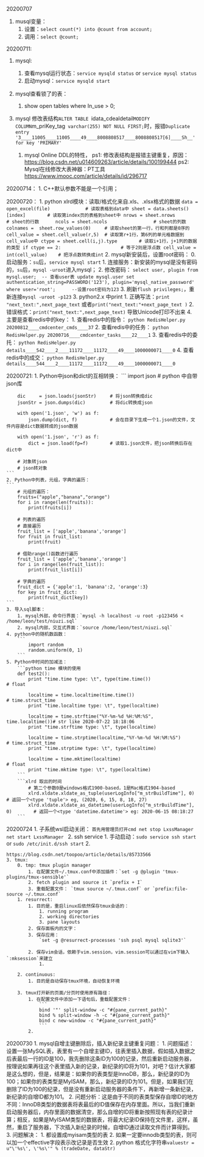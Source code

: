 20200707
1. musql变量：
    1. 设置：`select count(*) into @count from account;`
    2. 调用：`select @count;`
    
20200711:
1. mysql:
    1. 查看mysql运行状态：`service mysqld status` or `service mysql status `
    2. 启动mysql：`service mysqld start`

2. mysql查看锁了的表：
    1. show open tables where In_use > 0;
3. mysql 修改表结构`ALTER TABLE `idata_cdealdetail` MODIFY COLUMN `m_priKey_tag` varchar(255) NOT NULL FIRST;`时，报错`Duplicate entry '3____11005____11005____49____8008808517____8008808517[6]____Sh__' for key 'PRIMARY'`
    1. mysql Online DDL的特性，
    ps1: 修改表结构是报错主键重复，原因：https://blog.csdn.net/u014609263/article/details/100199444
    ps2: Mysql在线修改大表神器：PT工具 https://www.imooc.com/article/details/id/296717
    
20200714：
    1. C++默认参数不能是一个引用；
    
20200720：
    1. python xlrd模块：读取/格式化来自.xls、.xlsx格式的数据
        ```
            data = open_excel(file)             # 读取表格到data中
            sheet = data.sheets()[index]        # 读取第index页的表格到sheet中
            nrows = sheet.nrows                 # sheet的行数     
            ncols = sheet.ncols                 # sheet的列数
            colnames =  sheet.row_values(0)     # 读取sheet的第一行，行和列都是0序的
            cell_value = sheet.cell_value(r,5)  # 读取第r+1行，第6列的单元格数据到cell_value中
            ctype = sheet.cell(i,j).type        # 读取i+1行，j+1列的数据的类型
            if ctype == 2:                      # 等于2则是浮点数
                cell_value = int(cell_value)    # 把浮点数转换成int
        ```
    2. mysql新安装后，设置root密码：
        0. 启动服务：`su`后，`service mysql start`
        1. 连接服务：新安装的mysql是没有密码的，`su`后，`mysql -uroot`进入mysql；
        2. 修改密码：
        ```
        select user, plugin from mysql.user;  -- 查看user表
        update mysql.user set authentication_string=PASSWORD('123'), plugin='mysql_native_password' where user='root';      --设置root密码为123
        ```
        3. 刷新`flush privileges;`，重新连接`mysql -uroot -p123`
    3. python2.x 中print
        1. 正确写法：`print "next_text:",next_page_text` 或者`print("next_text:"+next_page_text )`
        2. 错误格式：`print("next_text:",next_page_text)` 导致Unicode打印不出来
    4. 主要是查看redis中的key：
        1. 查看redis中的指令：
        `python RedisHelper.py 20200812____cmdcenter_cmds____37`
        2. 查看redis中的任务：
        `python RedisHelper.py 20200716____cmdcenter_tasks____22____1`
        3. 查看redis中的委托：
        `python RedisHelper.py details____542____2____11172____11172____49____1000000071____0`
        4. 查看redis中的成交：
        `python RedisHelper.py details____544____2____11172____11172____49____1000000071____0`
        
20200721:
    1. Python中json和dict的互相转换：
    ```
        import json                       # python 中自带json库

        dic     = json.loads(jsonStr)     # 将json转换成dic
        jsonStr = json.dumps(dic)         # 将dic转换成json
        
        with open('1.json', 'w') as f:
            json.dump(dict, f)            # 会在目录下生成一个1.json的文件，文件内容是dict数据转成的json数据

        with open('1.json', 'r') as f:
            dict = json.load(fp=f)        # 读取1.json文件，把json转换后存在dict中
            
        # 对象转json
        # json转对象
    ```
    2. Python中列表，元组，字典的遍历：
    ```
        # 元组的遍历：
        fruits=("apple","banana","orange")  
        for i in range(len(fruits)):   
            print(fruits[i]) 
            
        # 列表的遍历
        # 直接遍历
        fruit_list = ['apple','banana','orange']
        for fruit in fruit_list:
            print(fruit)
            
        # 借助range()函数进行遍历
        fruit_list = ['apple','banana','orange']
        for i in range(len(fruit_list)):
            print(fruit_list[i])
        
        # 字典的遍历
        fruit_dict = {'apple':1, 'banana':2, 'orange':3}
        for key in fruit_dict:
            print(fruit_dict[key])
    ```
    3. 导入sql脚本：
        1. mysql外部，命令行界面：`mysql -h localhost -u root -p123456 < /home/leon/test/niuzi.sql`
        2. mysql内部，交互式界面：`source /home/leon/test/niuzi.sql`
    4. python中的随机数函数：
        ```
            import random
            random.uniform(0, 1)
        ```
    5. Python中时间的加减法：
        ```python time 模块的使用
        def test2():
            print "time.time type: \t", type(time.time())                   # float
            
            localtime = time.localtime(time.time())                         # time.struct_time
            print "time.localtime type: \t", type(localtime)                    
            
            localtime = time.strftime("%Y-%m-%d %H:%M:%S", time.localtime())# str like 2020-07-22 18:18:06
            print "time.strftime type: \t", type(localtime)                     
            
            localtime = time.strptime(localtime,"%Y-%m-%d %H:%M:%S")        # time.struct_time 
            print "time.strptime type: \t", type(localtime)                     
            
            localtime = time.mktime(localtime)                              # float
            print "time.mktime type: \t", type(localtime)
        ```
        ```xlrd 取出的时间
            # 第二个参数0是windows格式1900-based，1是Mac格式1904-based
            xlrd.xldate.xldate_as_tuple(userLogInfo["m_strBuildTime"], 0)           # 返回一个<type 'tuple'> eg, (2020, 6, 15, 8, 18, 27)
            xlrd.xldate.xldate_as_datetime(userLogInfo["m_strBuildTime"], 0)        # 返回一个<type 'datetime.datetime'> eg: 2020-06-15 08:18:27
        ```
    
20200724
    1. 子系统wsl启动关闭：
        ```首先用管理员打开cmd
            net stop LxssManager
            net start LxssManager
        ```
    2. ssh service
        1. 手动启动：`sudo service ssh start` or `sudo /etc/init.d/ssh start`
        2. 
    
    https://blog.csdn.net/toopoo/article/details/85733566
    3. tmux:
        0. tmp: tmux plugin manager
            1. 在配置文件~/.tmux.conf中添加插件：`set -g @plugin 'tmux-plugins/tmux-sensible'`
            2. fetch plugin and source it `prefix + I`
            3. 重载配置文件： `tmux source ~/.tmux.conf` or `prefix:file-source ~/.tmux.conf`
        1. resurrect: 
            1. 目的是，重启linux后依然保存tmux会话的：
                1. running program
                2. working directories
                3. pane layouts
            2. 保存面板内的文字：
            3. 保存应用：
                `set -g @resurrect-processes 'ssh psql mysql sqlite3'`            
            
            2. 保存vim会话，依赖于vim.session，vim.session可以通过在vim下输入`:mksession`来建立
                1. 

        2. continuous:
            1. 目的是自动保存tmux环境，自动恢复环境
            
        3. tmux打开新的页面/分页时使用原有路径：
            1. 在配置文件中添加一下语句后，重载配置文件：
                ```
                bind '"' split-window -c "#{pane_current_path}"
                bind % split-window -h -c "#{pane_current_path}"
                bind c new-window -c "#{pane_current_path}"
                ```
            2. 
            
20200730
    1. mysql自增主键删除后，插入新纪录主键重复问题：
        1. 问题描述：设置一张MySQL表，表里有一个自增主键ID，往表里插入数据，假如插入数据之后表最后一行的ID是100，我先删除这条ID为100的记录，然后重新启动服务器，按理说如果再往这个表里插入新的记录，新纪录的ID将为101，对吧？估计大家都是这么想的，但是，结果是：如果你的表类型是InnoDB，那么，新纪录的ID为100；如果你的表类型是MyISAM，那么，新纪录的ID为101。但是，如果我们在删除了ID为100的纪录，但是没有重新启动服务器的条件下，再新增一条新纪录，新纪录的自增ID都为101。
        2. 问题分析：这是由于不同的表类型保存自增ID的地方不同：InnoDB类型的数据表将表最后的ID值保存在内存里面。所以，当我们重新启动服务器后，内存里面的数据清空，那么自增的ID将重新按照现有表的纪录计算；相反，如果是MyISAM类型的数据表，将最大纪录ID保持在文件里，这样，虽然，重启了服务器，下次插入新纪录的时候，自增ID通过读取文件而计算得到。
        3. 问题解决：
            1. 都设置成myisam类型的表
            2. 如果一定要innodb类型的表，则可以加一个effective字段表示改记录是否生效
    2. python 格式化字符串`valuestr = u"\'%s\', \'%s\'" % (tradeDate, dataStr)`
    
    
    
    
    
    
    
    
    
    
    
    
    
    
    
    
    
    
    
    
    
    
    
    
    
    
    
    
    
    
    
    
    
    
    